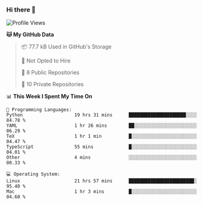 ### Hi there 👋

<!--
**huayuan4396/huayuan4396** is a ✨ _special_ ✨ repository because its `README.md` (this file) appears on your GitHub profile.

Here are some ideas to get you started:

- 🔭 I’m currently working on ...
- 🌱 I’m currently learning ...
- 👯 I’m looking to collaborate on ...
- 🤔 I’m looking for help with ...
- 💬 Ask me about ...
- 📫 How to reach me: ...
- 😄 Pronouns: ...
- ⚡ Fun fact: ...
-->

<!--START_SECTION:waka-->
![Profile Views](http://img.shields.io/badge/Profile%20Views-3-blue)

**🐱 My GitHub Data** 

> 📦 77.7 kB Used in GitHub's Storage 
 > 
> 🚫 Not Opted to Hire
 > 
> 📜 8 Public Repositories 
 > 
> 🔑 10 Private Repositories 
 > 
📊 **This Week I Spent My Time On** 

```text
💬 Programming Languages: 
Python                   19 hrs 31 mins      █████████████████████░░░░   84.78 % 
YAML                     1 hr 26 mins        ██░░░░░░░░░░░░░░░░░░░░░░░   06.29 % 
TeX                      1 hr 1 min          █░░░░░░░░░░░░░░░░░░░░░░░░   04.47 % 
TypeScript               55 mins             █░░░░░░░░░░░░░░░░░░░░░░░░   04.01 % 
Other                    4 mins              ░░░░░░░░░░░░░░░░░░░░░░░░░   00.33 % 

💻 Operating System: 
Linux                    21 hrs 57 mins      ████████████████████████░   95.40 % 
Mac                      1 hr 3 mins         █░░░░░░░░░░░░░░░░░░░░░░░░   04.60 % 
```


<!--END_SECTION:waka-->
